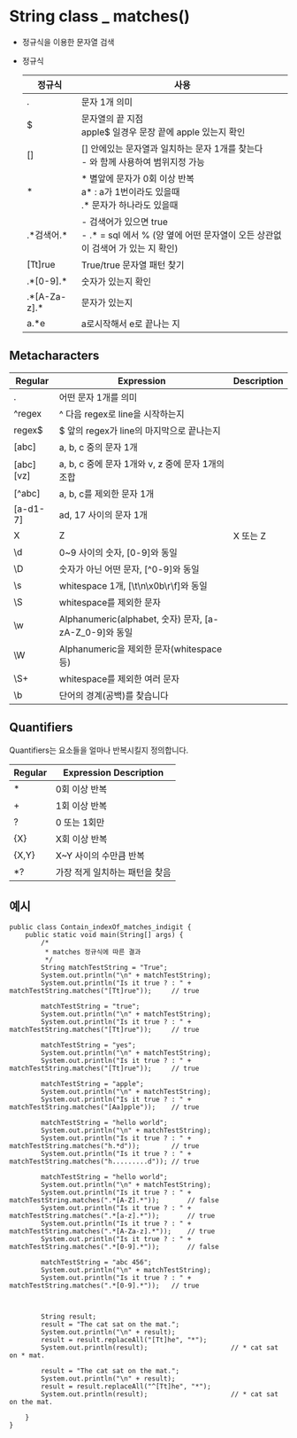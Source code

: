 # String class \_ matches()

- 정규식을 이용한 문자열 검색

- 정규식

  | 정규식         | 사용                                                                                                        |
  | -------------- | ----------------------------------------------------------------------------------------------------------- |
  | .              | 문자 1개 의미                                                                                               |
  | $              | 문자열의 끝 지점 </br> apple$ 일경우 문장 끝에 apple 있는지 확인                                            |
  | []             | [] 안에있는 문자열과 일치하는 문자 1개를 찾는다<br> - 와 함께 사용하여 범위지정 가능                        |
  | \*             | \* 별앞에 문자가 0회 이상 반복</br>a\* : a가 1번이라도 있을때 </br> .\* 문자가 하나라도 있을때              |
  | .\*검색어.\*   | - 검색어가 있으면 true</br> - .\* = sql 에서 % (양 옆에 어떤 문자열이 오든 상관없이 검색어 가 있는 지 확인) |
  | [Tt]rue        | True/true 문자열 패턴 찾기                                                                                  |
  | .\*[0-9].\*    | 숫자가 있는지 확인                                                                                          |
  | .\*[A-Za-z].\* | 문자가 있는지                                                                                               |
  | a.\*e          | a로시작해서 e로 끝나는 지                                                                                   |

## Metacharacters

| Regular   | Expression                                             | Description |
| --------- | ------------------------------------------------------ | ----------- |
| .         | 어떤 문자 1개를 의미                                   |
| ^regex    | ^ 다음 regex로 line을 시작하는지                       |
| regex$    | $ 앞의 regex가 line의 마지막으로 끝나는지              |
| [abc]     | a, b, c 중의 문자 1개                                  |
| [abc][vz] | a, b, c 중에 문자 1개와 v, z 중에 문자 1개의 조합      |
| [^abc]    | a, b, c를 제외한 문자 1개                              |
| [a-d1-7]  | ad, 17 사이의 문자 1개                                 |
| X         | Z                                                      | X 또는 Z    |
| \d        | 0~9 사이의 숫자, [0-9]와 동일                          |
| \D        | 숫자가 아닌 어떤 문자, [^0-9]와 동일                   |
| \s        | whitespace 1개, [\t\n\x0b\r\f]와 동일                  |
| \S        | whitespace를 제외한 문자                               |
| \w        | Alphanumeric(alphabet, 숫자) 문자, [a-zA-Z_0-9]와 동일 |
| \W        | Alphanumeric을 제외한 문자(whitespace 등)              |
| \S+       | whitespace를 제외한 여러 문자                          |
| \b        | 단어의 경계(공백)를 찾습니다                           |

## Quantifiers

Quantifiers는 요소들을 얼마나 반복시킬지 정의합니다.

| Regular | Expression Description         |
| ------- | ------------------------------ |
| \*      | 0회 이상 반복                  |
| +       | 1회 이상 반복                  |
| ?       | 0 또는 1회만                   |
| {X}     | X회 이상 반복                  |
| {X,Y}   | X~Y 사이의 수만큼 반복         |
| \*?     | 가장 적게 일치하는 패턴을 찾음 |

## 예시

```
public class Contain_indexOf_matches_indigit {
	public static void main(String[] args) {
	    /*
		 * matches 정규식에 따른 결과
		 */
		String matchTestString = "True";
		System.out.println("\n" + matchTestString);
		System.out.println("Is it true ? : " + matchTestString.matches("[Tt]rue")); 	// true

		matchTestString = "true";
		System.out.println("\n" + matchTestString);
		System.out.println("Is it true ? : " + matchTestString.matches("[Tt]rue"));		// true

		matchTestString = "yes";
		System.out.println("\n" + matchTestString);
		System.out.println("Is it true ? : " + matchTestString.matches("[Tt]rue"));		// true

		matchTestString = "apple";
		System.out.println("\n" + matchTestString);
		System.out.println("Is it true ? : " + matchTestString.matches("[Aa]pple"));	// true

		matchTestString = "hello world";
		System.out.println("\n" + matchTestString);
		System.out.println("Is it true ? : " + matchTestString.matches("h.*d"));		// true
		System.out.println("Is it true ? : " + matchTestString.matches("h.........d"));	// true

		matchTestString = "hello world";
		System.out.println("\n" + matchTestString);
		System.out.println("Is it true ? : " + matchTestString.matches(".*[A-Z].*"));		// false
		System.out.println("Is it true ? : " + matchTestString.matches(".*[a-z].*"));		// true
		System.out.println("Is it true ? : " + matchTestString.matches(".*[A-Za-z].*"));	// true
		System.out.println("Is it true ? : " + matchTestString.matches(".*[0-9].*"));		// false

		matchTestString = "abc 456";
		System.out.println("\n" + matchTestString);
		System.out.println("Is it true ? : " + matchTestString.matches(".*[0-9].*"));	// true



		String result;
	    result = "The cat sat on the mat.";
	    System.out.println("\n" + result);
	    result = result.replaceAll("[Tt]he", "*");
	    System.out.println(result);						// * cat sat on * mat.

	    result = "The cat sat on the mat.";
	    System.out.println("\n" + result);
	    result = result.replaceAll("^[Tt]he", "*");
	    System.out.println(result);						// * cat sat on the mat.

	}
}
```

